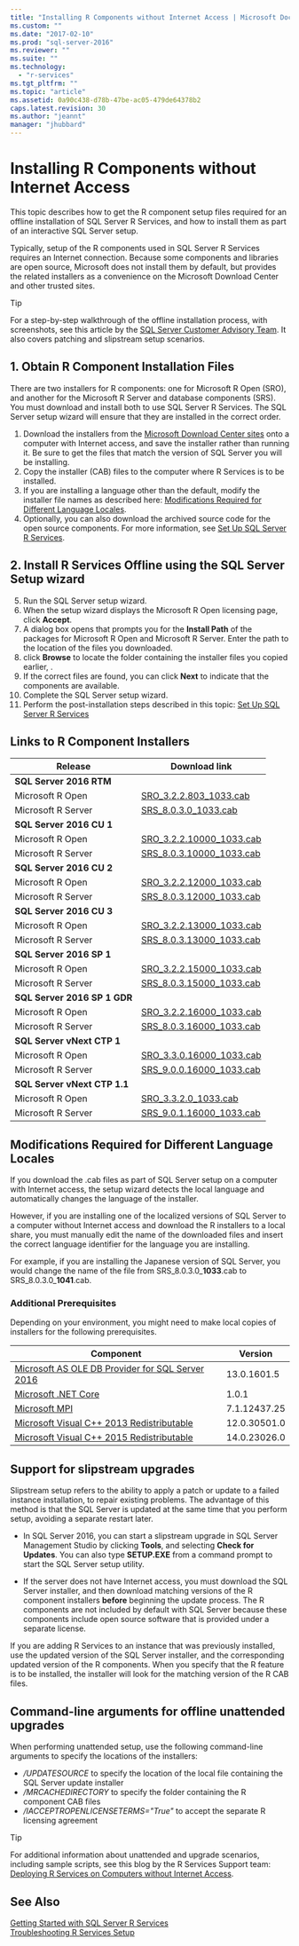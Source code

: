 ```yaml
---
title: "Installing R Components without Internet Access | Microsoft Docs"
ms.custom: ""
ms.date: "2017-02-10"
ms.prod: "sql-server-2016"
ms.reviewer: ""
ms.suite: ""
ms.technology: 
  - "r-services"
ms.tgt_pltfrm: ""
ms.topic: "article"
ms.assetid: 0a90c438-d78b-47be-ac05-479de64378b2
caps.latest.revision: 30
ms.author: "jeannt"
manager: "jhubbard"
---
```

# Installing R Components without Internet Access
This topic describes how to get the R component setup files required for an offline installation of SQL Server R Services, and how to install them as part of an interactive SQL Server setup.

Typically, setup of the R components used in SQL Server R Services requires an Internet connection. Because some components and libraries are open source, Microsoft does not install them by default, but provides the related installers as a convenience on the Microsoft Download Center and other trusted sites.

> [!TIP]
> 
> For a step-by-step walkthrough of the offline installation process, with screenshots, see this article by the [SQL Server Customer Advisory Team](https://blogs.msdn.microsoft.com/sqlcat/2016/10/20/do-it-right-deploying-sql-server-r-services-on-computers-without-internet-access/). It also covers patching and slipstream setup scenarios.
  

## 1. Obtain R Component Installation Files

There are two installers for R components: one for Microsoft R Open (SRO), and another for the Microsoft R Server and database components (SRS). You must download and install both to use SQL Server R Services. The SQL Server setup wizard will ensure that they are installed in the correct order.

  
1. Download the installers from the [Microsoft Download Center sites](#installerlocs) onto a computer with Internet access, and save the installer rather than running it. Be sure to get the files that match the version of SQL Server you will be installing.
2. Copy the installer (CAB) files to the computer where R Services is to be installed.  
3. If you are installing a language other than the default, modify the installer file names as described here: [Modifications Required for Different Language Locales](#modslocales).
4. Optionally, you can also download the archived source code for the open source components. For more information, see [Set Up SQL Server R Services](../../advanced-analytics/r-services/set-up-sql-server-r-services-in-database.md).

## 2. Install R Services Offline using the SQL Server Setup wizard  

5. Run the SQL Server setup wizard.
6. When the setup wizard displays the Microsoft R Open licensing page, click  **Accept**.  
7. A dialog box opens that prompts you for the **Install Path** of the packages for Microsoft R Open and Microsoft R Server.
Enter the path to the location of the files you downloaded. 
8. click **Browse** to locate the folder containing the installer files you copied earlier, .
9. If the correct files are found, you can click **Next** to indicate that the components are available.
10. Complete the SQL Server setup wizard.
11. Perform the post-installation steps described in this topic: [Set Up SQL Server R Services](../../advanced-analytics/r-services/set-up-sql-server-r-services-in-database.md)

## <a name="installerlocs"></a>Links to R Component Installers

Release  |Download link  
---------|---------
**SQL Server 2016 RTM**     |           
Microsoft R Open     |[SRO_3.2.2.803_1033.cab](https://go.microsoft.com/fwlink/?LinkId=761266)     
Microsoft R Server     |[SRS_8.0.3.0_1033.cab](https://go.microsoft.com/fwlink/?LinkId=735051)      
**SQL Server 2016 CU 1**     |           
Microsoft R Open     |[SRO_3.2.2.10000_1033.cab](https://go.microsoft.com/fwlink/?LinkId=808803)     
Microsoft R Server     |[SRS_8.0.3.10000_1033.cab](https://go.microsoft.com/fwlink/?LinkId=808805)      
**SQL Server 2016 CU 2**     |           
Microsoft R Open     |[SRO_3.2.2.12000_1033.cab](https://go.microsoft.com/fwlink/?LinkId=827398)     
Microsoft R Server     |[SRS_8.0.3.12000_1033.cab](https://go.microsoft.com/fwlink/?LinkId=827399)  
**SQL Server 2016 CU 3**     |           
Microsoft R Open     |[SRO_3.2.2.13000_1033.cab](https://go.microsoft.com/fwlink/?LinkId=831785)     
Microsoft R Server     |[SRS_8.0.3.13000_1033.cab](https://go.microsoft.com/fwlink/?LinkId=831676)  |
**SQL Server 2016 SP 1**     |           
Microsoft R Open     |[SRO_3.2.2.15000_1033.cab](https://go.microsoft.com/fwlink/?LinkId=824879)     
Microsoft R Server     |[SRS_8.0.3.15000_1033.cab](https://go.microsoft.com/fwlink/?LinkId=824881)  
**SQL Server 2016 SP 1 GDR**     |           
Microsoft R Open     |[SRO_3.2.2.16000_1033.cab](https://go.microsoft.com/fwlink/?LinkId=836819)     
Microsoft R Server     |[SRS_8.0.3.16000_1033.cab](https://go.microsoft.com/fwlink/?LinkId=836818)  
**SQL Server vNext CTP 1**     |           
Microsoft R Open     |[SRO_3.3.0.16000_1033.cab](https://go.microsoft.com/fwlink/?LinkId=836819)     
Microsoft R Server     |[SRS_9.0.0.16000_1033.cab](https://go.microsoft.com/fwlink/?LinkId=836818)  
**SQL Server vNext CTP 1.1** |           
Microsoft R Open     |[SRO_3.3.2.0_1033.cab](https://go.microsoft.com/fwlink/?LinkId=834568)     
Microsoft R Server     |[SRS_9.0.1.16000_1033.cab](https://go.microsoft.com/fwlink/?LinkId=834567)  
  
 
## <a name="modslocales"></a>Modifications Required for Different Language Locales

If you download the .cab files as part of SQL Server setup on a computer with Internet access, the setup wizard detects the local language and automatically changes the language of the installer. 

However, if you are installing one of the localized versions of SQL Server to a computer without Internet access and download the R installers to a local share, you must manually edit the name of the downloaded files and insert the correct language identifier for the language you are installing. 

 
For example, if you are installing the Japanese version of SQL Server, you would change the name of the file from SRS_8.0.3.0_**1033**.cab to SRS_8.0.3.0_**1041**.cab.    
 
### Additional Prerequisites

Depending on your environment, you might need to make local copies of installers for the following prerequisites.  


Component  |Version   
---------|---------
[Microsoft AS OLE DB Provider for SQL Server 2016](https://go.microsoft.com/fwlink/?linkid=834405)     |  13.0.1601.5         
[Microsoft .NET Core](https://go.microsoft.com/fwlink/?linkid=834319)     | 1.0.1          
[Microsoft MPI](https://go.microsoft.com/fwlink/?linkid=834316)     | 7.1.12437.25          
[Microsoft Visual C++ 2013 Redistributable](https://go.microsoft.com/fwlink/?linkid=799853)     | 12.0.30501.0         
[Microsoft Visual C++ 2015 Redistributable](https://go.microsoft.com/fwlink/?linkid=828641)     | 14.0.23026.0         

  


## Support for slipstream upgrades

Slipstream setup refers to the ability to apply a patch or update to a failed instance installation, to repair existing problems. The advantage of this method is that the SQL Server is updated at the same time that you perform setup, avoiding a separate restart later.

+ In SQL Server 2016, you can start a slipstream upgrade in SQL Server Management Studio by clicking **Tools**, and selecting **Check for Updates**. You can also type **SETUP.EXE** from a command prompt to start the SQL Server setup utility.

+ If the server does not have Internet access, you must download the SQL Server installer, and then download matching versions of the R component installers **before** beginning the update process.  The R components are not included by default with SQL Server because these components include open source software that is provided under a separate license. 

If you are adding R Services to an instance that was previously installed, use the updated version of the SQL Server installer, and the corresponding updated version of the R components. When you specify that the R feature is to be installed, the installer will look for the matching version of the R CAB files. 

## Command-line arguments for offline unattended upgrades

When performing unattended setup, use the following command-line arguments to specify the locations of the installers:
- */UPDATESOURCE* to specify the location of the local file containing the SQL Server update installer  
- */MRCACHEDIRECTORY* to specify the folder containing the R component CAB files
- */IACCEPTROPENLICENSETERMS="True"* to accept the separate R licensing agreement 

    
> [!TIP]
> For additional information about unattended and upgrade scenarios, including sample scripts, see this blog by the R Services Support team: [Deploying R Services on Computers without Internet Access](https://blogs.msdn.microsoft.com/sqlcat/2016/10/20/do-it-right-deploying-sql-server-r-services-on-computers-without-internet-access/).

## See Also  
 [Getting Started with SQL Server R Services](../../advanced-analytics/r-services/getting-started-with-sql-server-r-services.md)   
 [Troubleshooting R Services Setup](http://msdn.microsoft.com/library/ce6b902b-a4fa-4b0a-ac0d-be47a59c2a78)  
  
  